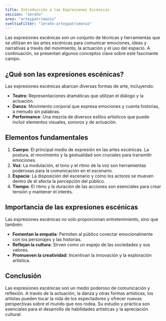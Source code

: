 ```yaml
---
title: Introducción a las Expresiones Escénicas
seccion: "1eraño"
area: "arteypatrimonio"
sveltiafilter: "1eraño-arteypatrimonio"
---
```

Las expresiones escénicas son un conjunto de técnicas y herramientas que se utilizan en las artes escénicas para comunicar emociones, ideas y narrativas a través del movimiento, la actuación y el uso del espacio. A continuación, se presentan algunos conceptos clave sobre este fascinante campo.

## ¿Qué son las expresiones escénicas?

Las expresiones escénicas abarcan diversas formas de arte, incluyendo:

- **Teatro**: Representaciones dramáticas que utilizan el diálogo y la actuación.
- **Danza**: Movimiento corporal que expresa emociones y cuenta historias, a menudo sin palabras.
- **Performance**: Una mezcla de diversos estilos artísticos que puede incluir elementos visuales, sonoros y de actuación.

## Elementos fundamentales

1. **Cuerpo**: El principal medio de expresión en las artes escénicas. La postura, el movimiento y la gestualidad son cruciales para transmitir emociones.
2. **Voz**: La modulación, el tono y el ritmo de la voz son herramientas poderosas para la comunicación en el escenario.
3. **Espacio**: La disposición del escenario y cómo los actores se mueven dentro de él afecta la percepción del público.
4. **Tiempo**: El ritmo y la duración de las acciones son esenciales para crear tensión y mantener el interés.

## Importancia de las expresiones escénicas

Las expresiones escénicas no solo proporcionan entretenimiento, sino que también:

- **Fomentan la empatía**: Permiten al público conectar emocionalmente con los personajes y las historias.
- **Reflejan la cultura**: Sirven como un espejo de las sociedades y sus valores.
- **Promueven la creatividad**: Incentivan la innovación y la exploración artística.

## Conclusión

Las expresiones escénicas son un medio poderoso de comunicación y reflexión. A través de la actuación, la danza y otras formas artísticas, los artistas pueden tocar la vida de los espectadores y ofrecer nuevas perspectivas sobre el mundo que nos rodea. Su estudio y práctica son esenciales para el desarrollo de habilidades artísticas y la apreciación cultural.
